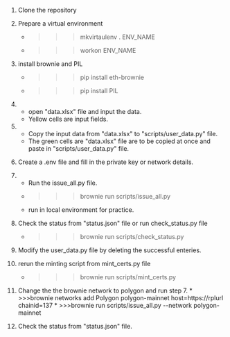 1.  Clone the repository

2.  Prepare a virtual environment
    * >>> mkvirtaulenv . ENV_NAME
    * >>> workon ENV_NAME

3.  install brownie and PIL
    * >>> pip install eth-brownie
    * >>> pip install PIL

4.  * open "data.xlsx" file and input the data.
    * Yellow cells are input fields.

5.  * Copy the input data from "data.xlsx" to "scripts/user_data.py" file.
    * The green cells are "data.xlsx" file are to be copied at once and paste in "scripts/user_data.py" file.

6.   Create a .env file and fill in the private key or network details.

7.  * Run the issue_all.py file.
    * >>> brownie run scripts/issue_all.py
    * run in local environment for practice.

8.  Check the status from "status.json" file or run check_status.py file
    * >>> brownie run scripts/check_status.py

9. Modify the user_data.py file by deleting the successful enteries.

10. rerun the minting script from mint_certs.py file
    * >>> brownie run scripts/mint_certs.py

11.  Change the the brownie network to polygon and run step 7.
    * >>>brownie networks add Polygon polygon-mainnet host=https://rplurl chainid=137
    * >>>brownie run scripts/issue_all.py --network polygon-mainnet

12.  Check the status from "status.json" file.



